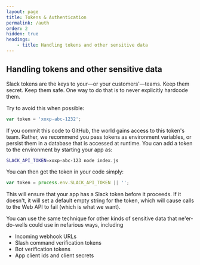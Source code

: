 ```yaml
---
layout: page
title: Tokens & Authentication
permalink: /auth
order: 2
hidden: true
headings:
    - title: Handling tokens and other sensitive data
---
```


## Handling tokens and other sensitive data

Slack tokens are the keys to your&mdash;or your customers'&mdash;teams. Keep them secret. Keep them safe. One way to do that is
to never explicitly hardcode them.

Try to avoid this when possible:

```js
var token = 'xoxp-abc-1232';
```

If you commit this code to GitHub, the world gains access to this token's team. Rather, we recommend you pass tokens as
environment variables, or persist them in a database that is accessed at runtime. You can add a token to the
environment by starting your app as:

```bash
SLACK_API_TOKEN=xoxp-abc-123 node index.js
```

You can then get the token in your code simply:

```js
var token = process.env.SLACK_API_TOKEN || '';
```

This will ensure that your app has a Slack token before it proceeds. If it doesn't, it will set a default empty string
for the token, which will cause calls to the Web API to fail (which is what we want).

You can use the same technique for other kinds of sensitive data that ne'er-do-wells could use in nefarious ways, including

  * Incoming webhook URLs
  * Slash command verification tokens
  * Bot verification tokens
  * App client ids and client secrets
